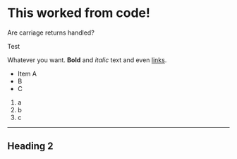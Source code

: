 # This worked from code!
Are carriage returns handled?

Test

Whatever you want. **Bold** and _italic_ text and even [links](http://google.com).

- Item A
- B
- C

1. a
2. b
3. c

---

## Heading 2

